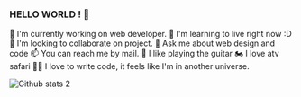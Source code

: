 ### HELLO WORLD ! 👋


🔭  I'm currently working on web developer.
🌱  I'm learning to live right now :D
👯  I'm looking to collaborate on project.
💬  Ask me about web design and code 
📫  You can reach me by mail.
🎸  I like playing the guitar
🏍️  I love atv safari
🧑‍💻  I love to write code, it feels like I'm in another universe.

![Github stats 2](https://github-readme-stats.vercel.app/api?username=kullanıcıadınız&show_icons=true&theme=radical)
